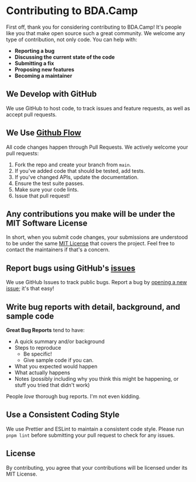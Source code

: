 # Contributing to BDA.Camp

First off, thank you for considering contributing to BDA.Camp! It's people like you that make open source such a great community. We welcome any type of contribution, not only code. You can help with:

-   **Reporting a bug**
-   **Discussing the current state of the code**
-   **Submitting a fix**
-   **Proposing new features**
-   **Becoming a maintainer**

## We Develop with GitHub

We use GitHub to host code, to track issues and feature requests, as well as accept pull requests.

## We Use [Github Flow](https://guides.github.com/introduction/flow/index.html)

All code changes happen through Pull Requests. We actively welcome your pull requests:

1.  Fork the repo and create your branch from `main`.
2.  If you've added code that should be tested, add tests.
3.  If you've changed APIs, update the documentation.
4.  Ensure the test suite passes.
5.  Make sure your code lints.
6.  Issue that pull request!

## Any contributions you make will be under the MIT Software License

In short, when you submit code changes, your submissions are understood to be under the same [MIT License](https://github.com/siegrin/bda-camp/blob/main/LICENSE) that covers the project. Feel free to contact the maintainers if that's a concern.

## Report bugs using GitHub's [issues](https://github.com/siegrin/bda-camp/issues)

We use GitHub Issues to track public bugs. Report a bug by [opening a new issue](https://github.com/siegrin/bda-camp/issues/new); it's that easy!

## Write bug reports with detail, background, and sample code

**Great Bug Reports** tend to have:

-   A quick summary and/or background
-   Steps to reproduce
    -   Be specific!
    -   Give sample code if you can.
-   What you expected would happen
-   What actually happens
-   Notes (possibly including why you think this might be happening, or stuff you tried that didn't work)

People *love* thorough bug reports. I'm not even kidding.

## Use a Consistent Coding Style

We use Prettier and ESLint to maintain a consistent code style. Please run `pnpm lint` before submitting your pull request to check for any issues.

## License

By contributing, you agree that your contributions will be licensed under its MIT License.
